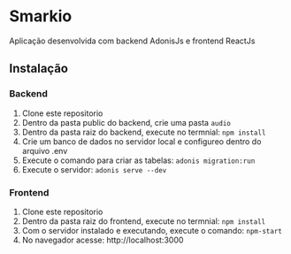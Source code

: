 # Smarkio

Aplicação desenvolvida com backend AdonisJs e frontend ReactJs

## Instalação

### Backend
1. Clone este repositorio
2. Dentro da pasta public do backend, crie uma pasta `audio`
3. Dentro da pasta raiz do backend, execute no termnial: `npm install`
4. Crie um banco de dados no servidor local e configureo dentro do arquivo .env
5. Execute o comando para criar as tabelas: `adonis migration:run`
6. Execute o servidor: `adonis serve --dev`


### Frontend
1. Clone este repositorio
2. Dentro da pasta raiz do frontend, execute no termnial: `npm install`
3. Com o servidor instalado e executando, execute o comando: `npm-start`
4. No navegador acesse: http://localhost:3000
